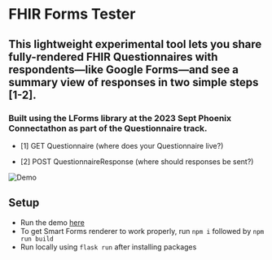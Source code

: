 # FHIR Forms Tester

## This lightweight experimental tool lets you share fully-rendered FHIR Questionnaires with respondents—like Google Forms—and see a summary view of responses in two simple steps [1-2].

### Built using the LForms library at the 2023 Sept Phoenix Connectathon as part of the Questionnaire track.

- [1] GET Questionnaire (where does your Questionnaire live?)

- [2] POST QuestionnaireResponse (where should responses be sent?)

![Demo](fhirformscropped.gif)

## Setup

- Run the demo [here](https://fhirforms-1d1ea7b0526a.herokuapp.com/)
- To get Smart Forms renderer to work properly, run `npm i` followed by `npm run build`
- Run locally using `flask run` after installing packages
